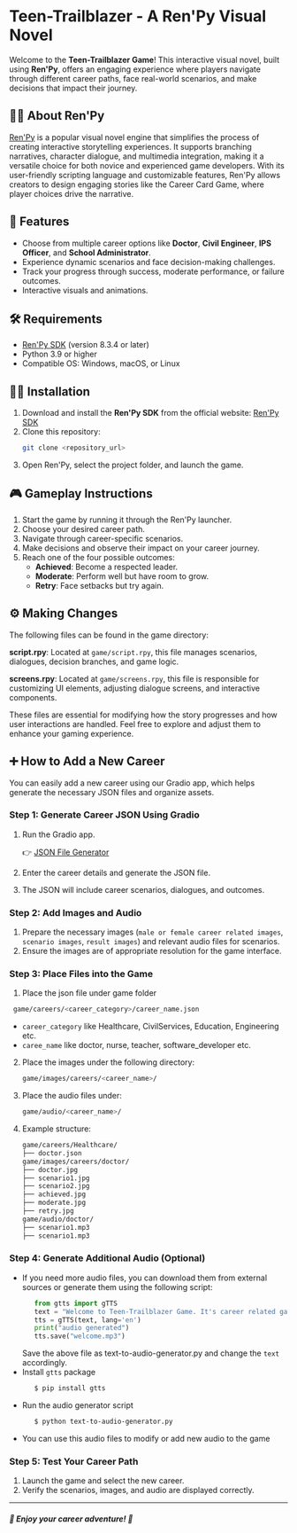 # Teen-Trailblazer - A Ren'Py Visual Novel

Welcome to the **Teen-Trailblazer Game**! This interactive visual novel, built using **Ren'Py**, offers an engaging experience where players navigate through different career paths, face real-world scenarios, and make decisions that impact their journey.

## 🧑‍💻 About Ren'Py

[Ren'Py](https://www.renpy.org) is a popular visual novel engine that simplifies the process of creating interactive storytelling experiences. It supports branching narratives, character dialogue, and multimedia integration, making it a versatile choice for both novice and experienced game developers. With its user-friendly scripting language and customizable features, Ren'Py allows creators to design engaging stories like the Career Card Game, where player choices drive the narrative.

## 🚀 Features

- Choose from multiple career options like **Doctor**, **Civil Engineer**, **IPS Officer**, and **School Administrator**.
- Experience dynamic scenarios and face decision-making challenges.
- Track your progress through success, moderate performance, or failure outcomes.
- Interactive visuals and animations.

## 🛠️ Requirements

- [Ren'Py SDK](https://www.renpy.org/latest.html) (version 8.3.4 or later)
- Python 3.9 or higher
- Compatible OS: Windows, macOS, or Linux

## 🧑‍💻 Installation

1. Download and install the **Ren'Py SDK** from the official website: [Ren'Py SDK](https://www.renpy.org/)
2. Clone this repository:
   ```bash
   git clone <repository_url>
   ```
3. Open Ren'Py, select the project folder, and launch the game.

## 🎮 Gameplay Instructions

1. Start the game by running it through the Ren'Py launcher.
2. Choose your desired career path.
3. Navigate through career-specific scenarios.
4. Make decisions and observe their impact on your career journey.
5. Reach one of the four possible outcomes:
   - **Achieved**: Become a respected leader.
   - **Moderate**: Perform well but have room to grow.
   - **Retry**: Face setbacks but try again.

## ⚙️ Making Changes

The following files can be found in the game directory:

**script.rpy**: Located at `game/script.rpy`, this file manages scenarios, dialogues, decision branches, and game logic.

**screens.rpy**: Located at `game/screens.rpy`, this file is responsible for customizing UI elements, adjusting dialogue screens, and interactive components.

These files are essential for modifying how the story progresses and how user interactions are handled. Feel free to explore and adjust them to enhance your gaming experience.

## ➕ How to Add a New Career

You can easily add a new career using our Gradio app, which helps generate the necessary JSON files and organize assets.

### Step 1: Generate Career JSON Using Gradio

1. Run the Gradio app.
   
      👉 [JSON File Generator](https://huggingface.co/spaces/cloudyuga/JSON-file-generator-for-career-cards)

2. Enter the career details and generate the JSON file.
3. The JSON will include career scenarios, dialogues, and outcomes.

### Step 2: Add Images and Audio

1. Prepare the necessary images (`male or female career related images`, `scenario images`, `result images`) and relevant audio files for scenarios.
2. Ensure the images are of appropriate resolution for the game interface.

### Step 3: Place Files into the Game
1. Place the json file under game folder 
```bash
 game/careers/<career_category>/career_name.json
```
   - `career_category` like Healthcare, CivilServices, Education, Engineering etc.
   - `caree_name` like doctor, nurse, teacher, software_developer etc.

2. Place the images under the following directory:
    ```bash
    game/images/careers/<career_name>/
    ```
3. Place the audio files under:
    ```bash
    game/audio/<career_name>/
    ```
4. Example structure:
    ```bash
    game/careers/Healthcare/
    ├── doctor.json
    game/images/careers/doctor/
    ├── doctor.jpg
    ├── scenario1.jpg
    ├── scenario2.jpg
    ├── achieved.jpg
    ├── moderate.jpg
    ├── retry.jpg
    game/audio/doctor/
    ├── scenario1.mp3
    ├── scenario1.mp3
    ```

### Step 4: Generate Additional Audio (Optional)

- If you need more audio files, you can download them from external sources or generate them using the following script:
   ```python
      from gtts import gTTS
      text = "Welcome to Teen-Trailblazer Game. It's career related game which helps you to choose your career. So are you ready? Let's Play"
      tts = gTTS(text, lang='en')
      print("audio generated")
      tts.save("welcome.mp3")
   ```
   Save the above file as text-to-audio-generator.py and change the `text` accordingly.
- Install `gtts` package
   ```bash
      $ pip install gtts
   ```
- Run the audio generator script
   ```bash
      $ python text-to-audio-generator.py
    ```
- You can use this audio files to modify or add new audio to the game

### Step 5: Test Your Career Path

1. Launch the game and select the new career.
2. Verify the scenarios, images, and audio are displayed correctly.
---

##### 🚀 Enjoy your career adventure! 🚀

